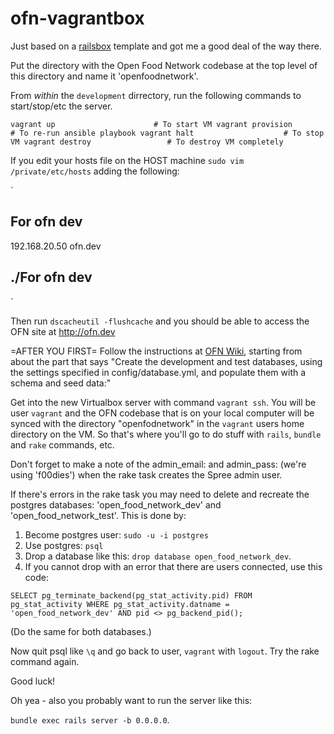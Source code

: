 # ofn-vagrantbox

Just based on a [railsbox](http://railsbox.io) template and got me a good deal of the way there.

Put the directory with the Open Food Network codebase at the top level of this directory and name it 'openfoodnetwork'.

From _within_ the `development` dirrectory, run the following commands to start/stop/etc the server.

`
vagrant up                      # To start VM
vagrant provision               # To re-run ansible playbook
vagrant halt                    # To stop VM
vagrant destroy                 # To destroy VM completely
`

If you edit your hosts file on the HOST machine `sudo vim /private/etc/hosts` adding the following:

`
## For ofn dev
192.168.20.50   ofn.dev
## ./For ofn dev
`

Then run `dscacheutil -flushcache` and you should be able to access the OFN site at http://ofn.dev

=AFTER YOU FIRST=
Follow the instructions at [OFN Wiki](https://github.com/openfoodfoundation/openfoodnetwork), starting from about the part that says "Create the development and test databases, using the settings specified in config/database.yml, and populate them with a schema and seed data:"

Get into the new Virtualbox server with command `vagrant ssh`. You will be user `vagrant` and the OFN codebase that is on your local computer will be synced with the directory "openfodnetwork" in the `vagrant` users home directory on the VM. So that's where you'll go to do stuff with `rails`, `bundle` and `rake` commands, etc. 

Don't forget to make a note of the admin_email: and admin_pass: (we're using 'f00dies') when the rake task creates the Spree admin user.

If there's errors in the rake task you may need to delete and recreate the postgres databases: 'open_food_network_dev' and 'open_food_network_test'. This is done by:

1. Become postgres user: `sudo -u -i postgres`
2. Use postgres: `psql`
3. Drop a database like this: `drop database open_food_network_dev`.
4. If you cannot drop with an error that there are users connected, use this code:

`SELECT pg_terminate_backend(pg_stat_activity.pid)
FROM pg_stat_activity
WHERE pg_stat_activity.datname = 'open_food_network_dev'
  AND pid <> pg_backend_pid();`

(Do the same for both databases.)

Now quit psql like `\q` and go back to user, `vagrant` with `logout`. Try the rake command again.

Good luck!

Oh yea - also you probably want to run the server like this:

`bundle exec rails server -b 0.0.0.0`.
